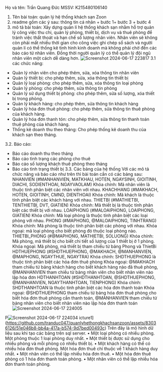 Họ và tên: Trần Quang Đức
MSSV: K215480106140
1. Tên bài toán: quản lý hệ thống khách sạn Zoon
2. readme gồm các ý sau: thông tin cá nhân + bước 1+ bước 3 + bước 4
3. mô tả bài toán: 
Xây dựng quản lí hệ thống khách sạn nhằm hỗ trợ quản lý công việc thu chi, quản lý phòng, thiết bị, dịch vụ và thuê phòng để tránh việc thất thoát và hạn chế số lượng nhân viên. Nhân viên sẽ không còn phải mất nhiều thời gian cho công việc ghi chép sổ sách và người quản lí có thể thống kê tình hình kinh doanh mà không phải chờ đến các báo cáo từ nhân viên. Đồng thời người quản lý có thể quản lý đội ngũ nhân viên một cách dễ dàng hơn.
![Screenshot 2024-06-17 223817](https://github.com/tranduc047/quanlyhethongkhachsanzoon/assets/83036126/c531fab1-5a11-43b8-8935-cf82cbccc764)
3.1 các chức năng:
- Quản lý nhân viên cho phép thêm, sửa, xóa thông tin nhân viên
- Quản lý thiết bị: cho phép thêm, sửa, xóa thông tin thiết bị
- Quản lý loại phòng: cho phép thêm, sửa, xóa thông tin loại phòng
- Quản lý phòng: cho phép thêm, sửa thông tin phòng
- Quản lý sử dụng thiết bị phòng: cho phép thêm, sửa số lượng, xóa thiết bị trong phòng.
- Quản lý khách hàng: cho phép thêm, sửa  thông tin khách hàng
- Quản lý hóa đơn thuê phòng: cho phép thêm, sửa  thông tin thuê phòng của khách hàng.
- Quản lý hóa đơn thanh tón: cho phép thêm, sửa  thông tin thanh toán thuê phòng của khách hàng.
- Thống kê doanh thu theo tháng: Cho phép thống kê doanh thu của khách sạn theo tháng.

3.2. Báo cáo: 
- Báo cáo doanh thu theo tháng
- Báo cáo tình trạng các phòng cho thuê
- Báo cáo số lượng khách thuê phòng theo tháng
- Báo cáo tình trạng thiết bị
3.3. Các bảng của hệ thống 
Với các mô tả chức năng và báo cáo như trên thì bài toán cần có các bảng sau:
NHANVIEN (#MANHANVIEN, MATKHAU, HOTEN, NGAYSINH, GIOITINH, DIACHI, SODIENTHOAI, NGAYVAOLAM)
Khóa chính: Mã nhân viên là thuộc tính phân biệt các nhân viên với nhau.
KHACHHANG (#MAKHACH, HOTEN, GIOITINH, CMND, DIENTHOAI)
Khóa chính: Mã khách là thuộc tính phân biệt các khách hàng với nhau.
THIETBI (#MATHIETBI, TENTHIETBI, DVT, GIATIEN)
Khóa chính: Mã thiết bị là thuộc tính phân biệt các thiết bị với nhau.
LOAIPHONG (#MALOAIPHONG, LOAIPHONG, GIATIEN)
Khóa chính: Mã loại phòng là thuộc tính phân biệt các loại phòng với nhau.
PHONG (#MAPHONG, @MALOAIPHONG, TINHTRANG)
Khóa chính: Mã phòng là thuộc tính phân biệt các phòng với nhau.
Khóa ngoại: mã loại phòng cho biết phòng đó thuộc loại phòng nào.
THIETBI_PHONG (#@MAPHONG, MATHIETBI, SOLUONG)
Khóa chính: Mã phòng, mã thiết bị cho biết chi tiết số lượng của 1 thiết bị ở 1 phòng.
Khóa ngoại: Mã phòng, mã thiết bị tham chiếu từ bảng Phong và ThietBi
HDTHUEPHONG (#SHDTHUEPHONG, @MAKHACH, @MANHANVIEN, @MAPHONG, NGAYTHUE, NGAYTRA)
Khóa chính: SHDTHUEPHONG  là thuộc tính phân biệt các hóa đơn thuê phòng
Khóa ngoại: @MAKHACH tham chiếu từ bảng khách hàng cho biết khách hàng nào đã thuê phòng, @MANHANVIEN tham chiếu từ bảng nhân viên cho biết nhân viên nào lập hóa đơn
HDTHANHTOAN (#SHDTHANHTOAN, @SHDTHUEPHONG, @MANHANVIEN, NGAYTHANHTOAN, TIENPHONG)
Khóa chính: SHDTHANHTOAN là thuộc tính phân biệt các hóa đơn thanh toán
Khóa ngoại: @SHDTHUEPHONG tham chiếu từ bảng hóa đơn thuê phòng cho biết hóa đơn thuê phòng cần thanh toán, @MANHANVIEN tham chiếu từ bảng nhân viên cho biết nhân viên nào lập hóa đơn thanh toán
![Screenshot 2024-06-17 224005](https://github.com/tranduc047/quanlyhethongkhachsanzoon/assets/83036126/835511b1-137b-4302-8807-dc59865c0059)

P![Screenshot 2024-06-17 224034](https://github.com/tranduc047/quanlyhethongkhachsanzoon/assets/83036126/65cb2a20-8276-49d8-a220-27167030878b)
icture1](https://github.com/tranduc047/quanlyhethongkhachsanzoon/assets/83036126/51e046b8-bb4a-417a-b574-9d7bed00493c)
Trên đây là mô hình dữ liệu sau khi tạo các bảng trên sql server. 
•	Một loại phòng có nhiều phòng. Một phòng thuộc 1 loại phòng duy nhất.
•	Một thiết bị được sử dụng cho nhiều phòng và mỗi phòng có nhiều thiết bị.
•	Một khách hàng có thể có nhiều hóa đơn thuê phòng. Một hóa đơn thuê chỉ thuộc về 1 khách hàng duy nhất.
•	Một nhân viên có thể lập nhiều hóa đơn thuê. 
•	Một hóa đơn thuê phòng có 1 hóa đơn thanh toán phòng.
•	Một nhân viên có thể lập nhiều hóa đơn thanh toán phòng.
